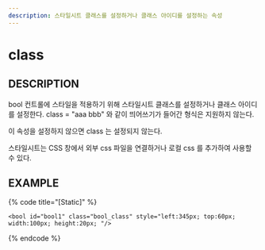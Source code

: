 ```yaml
---
description: 스타일시트 클래스를 설정하거나 클래스 아이디를 설정하는 속성
---
```


# class

## DESCRIPTION

bool  컨트롤에 스타일을 적용하기 위해 스타일시트 클래스를 설정하거나 클래스 아이디를 설정한다. class = "aaa bbb" 와 같이 띄어쓰기가 들어간 형식은 지원하지 않는다.

이 속성을 설정하지 않으면 class 는 설정되지 않는다.

스타일시트는 CSS 창에서 외부 css 파일을 연결하거나 로컬 css 를 추가하여 사용할 수 있다.

## EXAMPLE

{% code title="\[Static\]" %}
```markup
<bool id="bool1" class="bool_class" style="left:345px; top:60px; width:100px; height:20px; "/>
```
{% endcode %}


